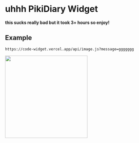 # uhhh PikiDiary Widget 

**this sucks really bad but it took 3+ hours so enjoy!**

## Example

```https://code-widget.vercel.app/api/image.js?message=ggggggg```

<img src="https://code-widget.vercel.app/api/image.js?message=ggggggg" width="270" height="270">

